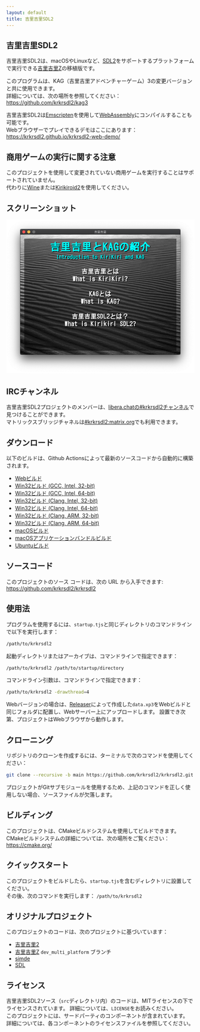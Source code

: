 ```yaml
---
layout: default
title: 吉里吉里SDL2
---
```


## 吉里吉里SDL2

吉里吉里SDL2は、macOSやLinuxなど、[SDL2](https://www.libsdl.org/)をサポートするプラットフォームで実行できる[吉里吉里Z](https://krkrz.github.io/)の移植版です。  

このプログラムは、KAG（吉里吉里アドベンチャーゲーム）3の変更バージョンと共に使用できます。  
詳細については、次の場所を参照してください：https://github.com/krkrsdl2/kag3  

吉里吉里SDL2は[Emscripten](https://emscripten.org/)を使用して[WebAssembly](https://webassembly.org/)にコンパイルすることも可能です。  
Webブラウザーでプレイできるデモはここにあります：https://krkrsdl2.github.io/krkrsdl2-web-demo/  

## 商用ゲームの実行に関する注意

このプロジェクトを使用して変更されていない商用ゲームを実行することはサポートされていません。  
代わりに[Wine](https://www.winehq.org/)または[Kirikiroid2](https://play.google.com/store/apps/details?id=org.tvp.kirikiri2)を使用してください。    

## スクリーンショット

![Screenshot](./assets/img/krkrsdl2_demo_screenshot.png)

## IRCチャンネル

吉里吉里SDL2プロジェクトのメンバーは、[libera.chatの#krkrsdl2チャンネル](https://web.libera.chat/#krkrsdl2)で見つけることができます。  
マトリックスブリッジチャネルは[#krkrsdl2:matrix.org](https://matrix.to/#/#krkrsdl2:matrix.org)でも利用できます。  

## ダウンロード

以下のビルドは、Github Actionsによって最新のソースコードから自動的に構築されます。

* [Webビルド](https://github.com/krkrsdl2/krkrsdl2/releases/download/latest/krkrsdl2-web.zip)
* [Win32ビルド (GCC, Intel, 32-bit)](https://github.com/krkrsdl2/krkrsdl2/releases/download/latest/krkrsdl2-win32-i686-gcc.zip)
* [Win32ビルド (GCC, Intel, 64-bit)](https://github.com/krkrsdl2/krkrsdl2/releases/download/latest/krkrsdl2-win32-amd64-gcc.zip)
* [Win32ビルド (Clang, Intel, 32-bit)](https://github.com/krkrsdl2/krkrsdl2/releases/download/latest/krkrsdl2-win32-i686-clang.zip)
* [Win32ビルド (Clang, Intel, 64-bit)](https://github.com/krkrsdl2/krkrsdl2/releases/download/latest/krkrsdl2-win32-amd64-clang.zip)
* [Win32ビルド (Clang, ARM, 32-bit)](https://github.com/krkrsdl2/krkrsdl2/releases/download/latest/krkrsdl2-win32-arm-clang.zip)
* [Win32ビルド (Clang, ARM, 64-bit)](https://github.com/krkrsdl2/krkrsdl2/releases/download/latest/krkrsdl2-win32-arm64-clang.zip)
* [macOSビルド](https://github.com/krkrsdl2/krkrsdl2/releases/download/latest/krkrsdl2-macos.zip)
* [macOSアプリケーションバンドルビルド](https://github.com/krkrsdl2/krkrsdl2/releases/download/latest/krkrsdl2-macos-appbundle.zip)
* [Ubuntuビルド](https://github.com/krkrsdl2/krkrsdl2/releases/download/latest/krkrsdl2-ubuntu.zip)

## ソースコード

このプロジェクトのソース コードは、次の URL から入手できます: https://github.com/krkrsdl2/krkrsdl2  

## 使用法

プログラムを使用するには、`startup.tjs`と同じディレクトリのコマンドラインで以下を実行します：
```bash
/path/to/krkrsdl2
```

起動ディレクトリまたはアーカイブは、コマンドラインで指定できます：
```bash
/path/to/krkrsdl2 /path/to/startup/directory
```

コマンドライン引数は、コマンドラインで指定できます：
```bash
/path/to/krkrsdl2 -drawthread=4
```

Webバージョンの場合は、[Releaser](https://krkrz.github.io/krkr2doc/kr2doc/contents/Releaser.html)によって作成した`data.xp3`をWebビルドと同じフォルダに配置し、Webサーバー上にアップロードします。 設置でき次第、プロジェクトはWebブラウザから動作します。

## クローニング

リポジトリのクローンを作成するには、ターミナルで次のコマンドを使用してください：

```bash
git clone --recursive -b main https://github.com/krkrsdl2/krkrsdl2.git
```
プロジェクトがGitサブモジュールを使用するため、上記のコマンドを正しく使用しない場合、ソースファイルが欠落します。

## ビルディング

このプロジェクトは、CMakeビルドシステムを使用してビルドできます。  
CMakeビルドシステムの詳細については、次の場所をご覧ください： https://cmake.org/  

## クイックスタート

このプロジェクトをビルドしたら、`startup.tjs`を含むディレクトリに設置してください。  
その後、次のコマンドを実行します： `/path/to/krkrsdl2`  

## オリジナルプロジェクト

このプロジェクトのコードは、次のプロジェクトに基づいています：
* [吉里吉里2](https://github.com/krkrz/krkr2)
* [吉里吉里Z](https://github.com/krkrz/krkrz) `dev_multi_platform` ブランチ
* [simde](https://github.com/simd-everywhere/simde)
* [SDL](https://github.com/libsdl-org/SDL)

## ライセンス

吉里吉里SDL2ソース（`src`ディレクトリ内）のコードは、MITライセンスの下でライセンスされています。 詳細については、`LICENSE`をお読みください。  
このプロジェクトには、サードパーティのコンポーネントが含まれています。 詳細については、各コンポーネントのライセンスファイルを参照してください。  

